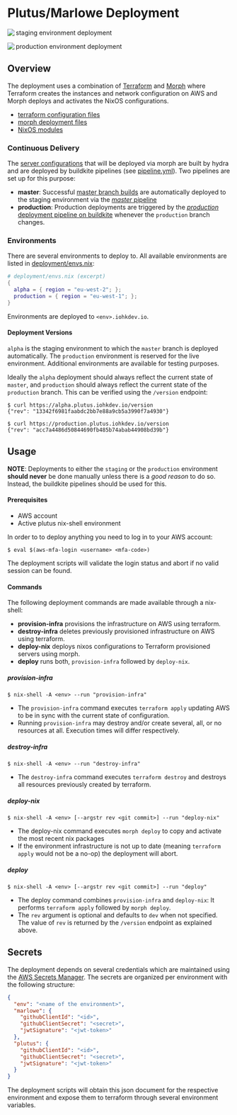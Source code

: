 # Plutus/Marlowe Deployment

<img align="left" src="https://badge.buildkite.com/d1e532e610e22c0e918b69938be8a644f615c9920e3d17cdaf.svg?branch=master"> staging environment deployment

<img align="left" src="https://badge.buildkite.com/d1e532e610e22c0e918b69938be8a644f615c9920e3d17cdaf.svg?branch=production"> production environment deployment

## Overview

The deployment uses a combination of [Terraform](https://www.terraform.io/) and [Morph](https://github.com/DBCDK/morph) where Terraform creates the instances and network configuration on AWS and Morph deploys and activates the NixOS configurations.

- [terraform configuration files](https://github.com/input-output-hk/plutus/tree/master/deployment/terraform)
- [morph deployment files](https://github.com/input-output-hk/plutus/tree/master/deployment/morph)
- [NixOS modules](https://github.com/input-output-hk/plutus/tree/master/nix/modules)

### Continuous Delivery

The [server configurations](https://github.com/input-output-hk/plutus/tree/master/deployment/morph/default.nix) that will be deployed via morph are built by hydra and are deployed by buildkite pipelines (see [pipeline.yml](https://github.com/input-output-hk/plutus/blob/master/.buildkite/pipeline.yml)). Two pipelines are set up for this purpose:

- **master**: Successful [master branch builds](https://hydra.iohk.io/jobset/Cardano/plutus) are automatically deployed to the staging environment via the [_master_ pipeline](https://buildkite.com/input-output-hk/plutus/builds?branch=master)
- **production**: Production deployments are triggered by the [_production_ deployment pipeline on buildkite](https://buildkite.com/input-output-hk/plutus/builds?branch=master) whenever the `production` branch changes.

### Environments

There are several environments to deploy to. All available environments are listed in [deployment/envs.nix](https://github.com/input-output-hk/plutus/tree/master/deployment/envs.nix):

```nix
# deployment/envs.nix (excerpt)
{
  alpha = { region = "eu-west-2"; };
  production = { region = "eu-west-1"; };
}
```

Environments are deployed to `<env>.iohkdev.io`.

#### Deployment Versions
`alpha` is the staging environment to which the `master` branch is deployed automatically. The `production` environment is reserved for the live environment. Additional environments are available for testing purposes.

Ideally the `alpha` deployment should always reflect the current state of `master`, and `production` should always reflect the current state of the `production` branch. This can be verified using the `/version` endpoint:

```shell
$ curl https://alpha.plutus.iohkdev.io/version
{"rev": "13342f6981faabdc2bb7e88a9cb5a3990f7a4930"}

$ curl https://production.plutus.iohkdev.io/version
{"rev": "acc7a4486d50844690fb485b74abab44908bd39b"}
```

## Usage

**NOTE**: Deployments to either the `staging` or the `production` environment **should never** be done manually unless there is a _good reason_ to do so. Instead, the buildkite pipelines should be used for this.

#### Prerequisites
- AWS account
- Active plutus nix-shell environment

In order to to deploy anything you need to log in to your AWS account:
```shell
$ eval $(aws-mfa-login <username> <mfa-code>)
```
The deployment scripts will validate the login status and abort if no valid session can be found.

#### Commands

The following deployment commands are made available through a nix-shell:

- **provision-infra** provisions the infrastructure on AWS using terraform.
- **destroy-infra** deletes previously provisioned infrastructure on AWS using terraform.
- **deploy-nix** deploys nixos configurations to Terraform provisioned servers using morph.
- **deploy** runs both, `provision-infra` followed by `deploy-nix`.

##### provision-infra

```shell
$ nix-shell -A <env> --run "provision-infra"
```
- The `provision-infra` command executes `terraform apply` updating AWS to be in sync with the current state of configuration.
- Running `provision-infra` may destroy and/or create several, all, or no resources at all. Execution times will differ respectively.

##### destroy-infra

```shell
$ nix-shell -A <env> --run "destroy-infra"
```
- The `destroy-infra` command executes `terraform destroy` and destroys all resources previously created by terraform.

##### deploy-nix

```shell
$ nix-shell -A <env> [--argstr rev <git commit>] --run "deploy-nix"
```
- The deploy-nix command executes `morph deploy` to copy and activate the most recent nix packages
- If the environment infrastructure is not up to date (meaning `terraform apply` would not be a no-op) the deployment will abort.

##### deploy

```shell
$ nix-shell -A <env> [--argstr rev <git commit>] --run "deploy"
```
- The deploy command combines `provision-infra` and `deploy-nix`: It performs `terraform apply` followed by `morph deploy`.
- The `rev` argument is optional and defaults to `dev` when not specified. The value of `rev` is returned by the `/version` endpoint as explained above.


## Secrets

The deployment depends on several credentials which are maintained using the [AWS Secrets Manager](https://aws.amazon.com/secrets-manager/). The secrets are organized per environment with the following structure:

```json
{
  "env": "<name of the environment>",
  "marlowe": {
    "githubClientId": "<id>",
    "githubClientSecret": "<secret>",
    "jwtSignature": "<jwt-token>"
  },
  "plutus": {
    "githubClientId": "<id>",
    "githubClientSecret": "<secret>",
    "jwtSignature": "<jwt-token>"
  }
}
```

The deployment scripts will obtain this json document for the respective environment and expose them to terraform through several
environment variables.
